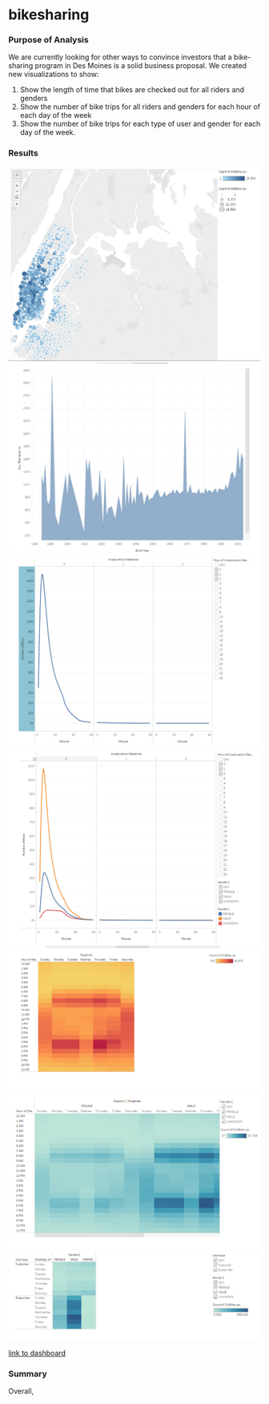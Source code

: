 # bikesharing

### Purpose of Analysis
We are currently looking for other ways to convince investors that a bike-sharing program in Des Moines is a solid business proposal. We created new visualizations to show: 
1. Show the length of time that bikes are checked out for all riders and genders
2. Show the number of bike trips for all riders and genders for each hour of each day of the week
3. Show the number of bike trips for each type of user and gender for each day of the week.

### Results

![This is an image](https://github.com/clarosjorge21/bikesharing/blob/d0d015284861834e1882d006b887f7840c553dc7/Module-1.PNG)
![This is an image](https://github.com/clarosjorge21/bikesharing/blob/0fede19f40eeb256ad8fd72d9f11123d9c3b4b64/Module-2.PNG)
![This is an image](https://github.com/clarosjorge21/bikesharing/blob/0fede19f40eeb256ad8fd72d9f11123d9c3b4b64/Challenge-1.PNG)
![This is an image](https://github.com/clarosjorge21/bikesharing/blob/0fede19f40eeb256ad8fd72d9f11123d9c3b4b64/Challenge-2.PNG)
![This is an image](https://github.com/clarosjorge21/bikesharing/blob/0fede19f40eeb256ad8fd72d9f11123d9c3b4b64/Challenge-3.PNG)
![This is an image](https://github.com/clarosjorge21/bikesharing/blob/0fede19f40eeb256ad8fd72d9f11123d9c3b4b64/Challenge-4.PNG)
![This is an image](https://github.com/clarosjorge21/bikesharing/blob/0fede19f40eeb256ad8fd72d9f11123d9c3b4b64/Challenge-5.PNG)

[link to dashboard](https://public.tableau.com/app/profile/jorge.claros/viz/NYCCitibikeChallenge_16424656267350/CitibikeAnalysisStory?publish=yes)

### Summary
Overall,
